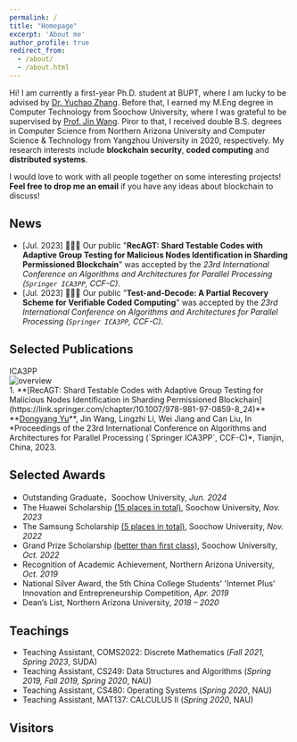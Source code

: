 ```yaml
---
permalink: /
title: "Homepage"
excerpt: 'About me'
author_profile: true
redirect_from:
  - /about/
  - /about.html
---
```


Hi! I am currently a first-year Ph.D. student at BUPT, where I am lucky to be advised by [Dr. Yuchao Zhang](https://yuchaozhang.weebly.com).
Before that, I earned my M.Eng degree in Computer Technology from Soochow University, where I was grateful to be supervised by [Prof. Jin Wang](https://web.suda.edu.cn/wjin1985/index.html). Piror to that, I received double B.S. degrees in Computer Science from Northern Arizona University and Computer Science & Technology from Yangzhou University in 2020, respectively. My research interests include **blockchain security**, **coded computing** and **distributed systems**.<br>

I would love to work with all people together on some interesting projects! **Feel free to drop me an email** if you have any ideas about blockchain to discuss!

## News
- [Jul. 2023] 🎉🎉🎉 Our public "**RecAGT: Shard Testable Codes with Adaptive Group Testing for Malicious Nodes Identification in Sharding Permissioned Blockchain**" was accepted by the *23rd International Conference on Algorithms and Architectures for Parallel Processing (`Springer ICA3PP`, CCF-C)*.
- [Jul. 2023] 🎉🎉🎉 Our public "**Test-and-Decode: A Partial Recovery Scheme for Verifiable Coded Computing**" was accepted by the *23rd International Conference on Algorithms and Architectures for Parallel Processing (`Springer ICA3PP`, CCF-C)*.

## Selected Publications
<div class='public-box'>
  <div class='public-box-image'>
    <div class="badge">ICA3PP</div>
    <img src='images/pub1-RecAGT.png' alt="overview">
  </div>
  <div class='public-box-text' markdown="1">
  1. **[RecAGT: Shard Testable Codes with Adaptive Group Testing for Malicious Nodes Identification in Sharding Permissioned Blockchain](https://link.springer.com/chapter/10.1007/978-981-97-0859-8_24)**
  <br>  **<u>Dongyang Yu</u>**, Jin Wang, Lingzhi Li, Wei Jiang and Can Liu,
  In *Proceedings of the 23rd International Conference on Algorithms and Architectures for Parallel Processing (`Springer ICA3PP`, CCF-C)*, Tianjin, China, 2023.
  <!-- **Contribution**: We are the first to investigate sample-level graph and formulate zero-shot learning to a graph-to-semantics matching task. -->
  </div>
</div>


## Selected Awards
- Outstanding Graduate，Soochow University, *Jun. 2024* 
- The Huawei Scholarship <u>(15 places in total)</u>, Soochow University, *Nov. 2023*
- The Samsung Scholarship <u>(5 places in total)</u>, Soochow University, *Nov. 2022*
- Grand Prize Scholarship <u>(better than first class)</u>, Soochow University, *Oct. 2022*
- Recognition of Academic Achievement, Northern Arizona University, *Oct. 2019*
- National Silver Award, the 5th China College Students' 'Internet Plus' Innovation and Entrepreneurship Competition, *Apr. 2019*
- Dean’s List, Northern Arizona University, *2018 – 2020*


## Teachings
- Teaching Assistant, COMS2022: Discrete Mathematics (*Fall 2021, Spring 2023*, SUDA)
- Teaching Assistant, CS249: Data Structures and Algorithms (*Spring 2019, Fall 2019, Spring 2020*, NAU)
- Teaching Assistant, CS480: Operating Systems (*Spring 2020*, NAU)
- Teaching Assistant, MAT137: CALCULUS II (*Spring 2020*, NAU)


<!-- Example: editing a markdown file for a talk -->
<!-- ![Editing a markdown file for a talk](/images/editing-talk.png) -->

<!-- <script type="text/javascript" src="//rf.revolvermaps.com/0/0/1.js?i=5p7vdhesdz8&amp;s=180&amp;m=0&amp;v=true&amp;r=false&amp;b=ffffff&amp;n=true&amp;c=007eff" async="async"></script> -->
## Visitors
<script type="text/javascript" src="//rf.revolvermaps.com/0/0/6.js?i=5p7vdhesdz8&amp;m=8&amp;c=808080&amp;cr1=ff0000&amp;f=arial&amp;l=0" async="async"></script>
